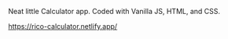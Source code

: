 Neat little Calculator app. Coded with Vanilla JS, HTML, and CSS.

https://rico-calculator.netlify.app/
